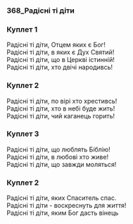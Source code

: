 ### 368_Радісні ті діти
### Куплет 1
Радісні ті діти, Отцем яких є Бог! <br/>Радісні ті діти, в яких є Дух Святий! <br/>Радісні ті діти, що в Церкві істинній! <br/>Радісні ті діти, хто двічі народивсь!
### Куплет 2
Радісні ті діти, по вірі хто хрестивсь! <br/>Радісні ті діти, хто в небі буде жить! <br/>Радісні ті діти, чий каганець горить!
### Куплет 3
Радісні ті діти, що люблять Біблію! <br/>Радісні ті діти, в любові хто живе! <br/>Радісні ті діти, що завжди моляться!
### Куплет 2
Радісні ті діти, яких Спаситель спас. <br/>Радісні ті діти - воскреснуть для життя! <br/>Радісні ті діти, яким Бог дасть вінець

